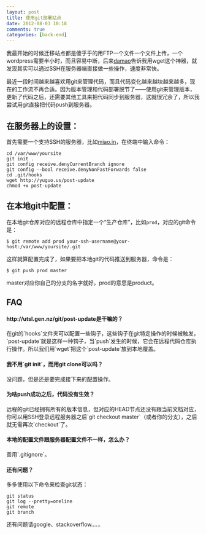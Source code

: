 ```yaml
---
layout: post
title: 使用git部署站点
date: 2012-08-03 10:18
comments: true
categories: [back-end]
---
```


我最开始的时候迁移站点都是傻乎乎的用FTP一个文件一个文件上传，一个wordpress需要半小时，而且容易中断，后来<a href="http://ooxx.me/">damao</a>告诉我用wget这个神器，就发现其实可以通过SSH在服务器端直接做一些操作，速度非常快。

最近一段时间越来越喜欢用git来管理代码，而且代码变化越来越块越来越多，现在的工作流不再合适。因为版本管理和代码部署脱节了——使用git来管理版本，更新了代码之后，还需要其他工具来把代码同步到服务器，这就很冗余了，所以我尝试用git直接把代码push到服务器。
<h2>在服务器上的设置：</h2>
首先需要一个支持SSH的服务器，比如<a href="http://miao.in/">miao.in</a>，在终端中输入命令：

	cd /var/www/yoursite
	git init .
	git config receive.denyCurrentBranch ignore
	git config --bool receive.denyNonFastForwards false
	cd .git/hooks
	wget http://yuguo.us/post-update
	chmod +x post-update

<h2>在本地git中配置：</h2>

在本地git仓库对应的远程仓库中指定一个“生产仓库”，比如`prod`，对应的git命令是：

	$ git remote add prod your-ssh-username@your-host:/var/www/yoursite/.git

这样就算配置完成了，如果要把本地git的代码推送到服务器，命令是：

	$ git push prod master

master对应你自己的分支的名字就好，prod的意思是product。

<h2>FAQ</h2>
<h4>http://utsl.gen.nz/git/post-update是干嘛的？</h4>
在git的`hooks`文件夹可以配置一些钩子，这些钩子在git特定操作的时候被触发，`post-update`就是这样一种钩子，当`push`发生的时候，它会在远程代码仓库执行操作。所以我们用`wget`把这个`post-update`放到本地覆盖。
<h4>我不用`git init`，而用git clone可以吗？</h4>
没问题，但是还是要完成接下来的配置操作。
<h4>为啥push成功之后，代码没有生效？</h4>
远程的git已经拥有所有的版本信息，但对应的HEAD节点还没有跟当前文档对应，你可以用SSH登录远程服务器之后`git checkout master`（或者你的分支），之后就无需再次`checkout`了。
<h4>本地的配置文件跟服务器配置文件不一样，怎么办？</h4>
善用`.gitignore`。
<h4>还有问题？</h4>
多多使用以下命令来检查git状态：

	git status
	git log --pretty=oneline
	git remote
	git branch

还有问题请google、stackoverflow……

